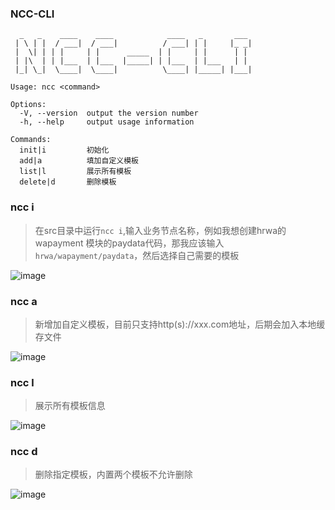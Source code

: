 ### NCC-CLI

```$xslt
  _   _    ____    ____            ____   _       ___
 | \ | |  / ___|  / ___|          / ___| | |     |_ _|
 |  \| | | |     | |      _____  | |     | |      | |
 | |\  | | |___  | |___  |_____| | |___  | |___   | |
 |_| \_|  \____|  \____|          \____| |_____| |___|

Usage: ncc <command>

Options:
  -V, --version  output the version number
  -h, --help     output usage information

Commands:
  init|i         初始化
  add|a          填加自定义模板
  list|l         展示所有模板
  delete|d       删除模板
```

### ncc i

> 在src目录中运行`ncc i`,输入业务节点名称，例如我想创建hrwa的wapayment
模块的paydata代码，那我应该输入`hrwa/wapayment/paydata`，然后选择自己需要的模板

![image]('./docs/init.gif')

### ncc a
> 新增加自定义模板，目前只支持http(s)://xxx.com地址，后期会加入本地缓存文件

![image]('./docs/add.gif')

### ncc l
> 展示所有模板信息

![image]('./docs/list.gif')

### ncc d
> 删除指定模板，内置两个模板不允许删除

![image]('./docs/del.gif')



